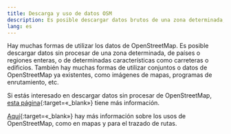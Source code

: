 ```yaml
---
title: Descarga y uso de datos OSM
description: Es posible descargar datos brutos de una zona determinada, países enteros o regiones…
lang: es
---
```


Hay muchas formas de utilizar los datos de OpenStreetMap. Es posible descargar datos sin procesar de una zona determinada, de países o regiones enteras, o de determinadas características como carreteras o edificios. También hay muchas formas de utilizar conjuntos o datos de OpenStreetMap ya existentes, como imágenes de mapas, programas de enrutamiento, etc.

Si estás interesado en descargar datos sin procesar de OpenStreetMap, [esta página](https://wiki.openstreetmap.org/wiki/Downloading_data){:target=«_blank»} tiene más información.

[Aquí](https://wiki.openstreetmap.org/wiki/Use_OpenStreetMap){:target=«_blank»} hay más información sobre los usos de OpenStreetMap, como en mapas y para el trazado de rutas.
